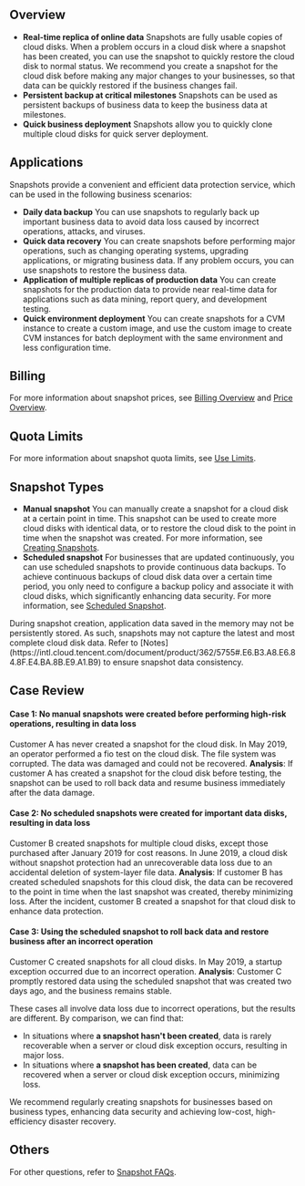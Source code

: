 ## Overview
- **Real-time replica of online data**
Snapshots are fully usable copies of cloud disks. When a problem occurs in a cloud disk where a snapshot has been created, you can use the snapshot to quickly restore the cloud disk to normal status. We recommend you create a snapshot for the cloud disk before making any major changes to your businesses, so that data can be quickly restored if the business changes fail.
- **Persistent backup at critical milestones**
Snapshots can be used as persistent backups of business data to keep the business data at milestones.
- **Quick business deployment**
Snapshots allow you to quickly clone multiple cloud disks for quick server deployment.

## Applications
Snapshots provide a convenient and efficient data protection service, which can be used in the following business scenarios:
- **Daily data backup**
You can use snapshots to regularly back up important business data to avoid data loss caused by incorrect operations, attacks, and viruses.
- **Quick data recovery**
You can create snapshots before performing major operations, such as changing operating systems, upgrading applications, or migrating business data. If any problem occurs, you can use snapshots to restore the business data.
- **Application of multiple replicas of production data**
You can create snapshots for the production data to provide near real-time data for applications such as data mining, report query, and development testing.
- **Quick environment deployment**
You can create snapshots for a CVM instance to create a custom image, and use the custom image to create CVM instances for batch deployment with the same environment and less configuration time.

## Billing
For more information about snapshot prices, see [Billing Overview](https://intl.cloud.tencent.com/document/product/362/32415) and [Price Overview](https://intl.cloud.tencent.com/document/product/362/2413).

## Quota Limits
For more information about snapshot quota limits, see [Use Limits](https://intl.cloud.tencent.com/document/product/362/32406).

## Snapshot Types
- **Manual snapshot**
You can manually create a snapshot for a cloud disk at a certain point in time. This snapshot can be used to create more cloud disks with identical data, or to restore the cloud disk to the point in time when the snapshot was created. For more information, see [Creating Snapshots](https://intl.cloud.tencent.com/document/product/362/5755).
- **Scheduled snapshot**
For businesses that are updated continuously, you can use scheduled snapshots to provide continuous data backups. To achieve continuous backups of cloud disk data over a certain time period, you only need to configure a backup policy and associate it with cloud disks, which significantly enhancing data security. For more information, see [Scheduled Snapshot](https://intl.cloud.tencent.com/document/product/362/35238).


<dx-alert infotype="explain" title="">
During snapshot creation, application data saved in the memory may not be persistently stored. As such, snapshots may not capture the latest and most complete cloud disk data. Refer to [Notes](https://intl.cloud.tencent.com/document/product/362/5755#.E6.B3.A8.E6.84.8F.E4.BA.8B.E9.A1.B9) to ensure snapshot data consistency.
</dx-alert>




## Case Review
#### Case 1: No manual snapshots were created before performing high-risk operations, resulting in data loss
Customer A has never created a snapshot for the cloud disk. In May 2019, an operator performed a fio test on the cloud disk. The file system was corrupted. The data was damaged and could not be recovered.
**Analysis**: If customer A has created a snapshot for the cloud disk before testing, the snapshot can be used to roll back data and resume business immediately after the data damage.

#### Case 2: No scheduled snapshots were created for important data disks, resulting in data loss
Customer B created snapshots for multiple cloud disks, except those purchased after January 2019 for cost reasons. In June 2019, a cloud disk without snapshot protection had an unrecoverable data loss due to an accidental deletion of system-layer file data.
**Analysis**: If customer B has created scheduled snapshots for this cloud disk, the data can be recovered to the point in time when the last snapshot was created, thereby minimizing loss. After the incident, customer B created a snapshot for that cloud disk to enhance data protection.

#### Case 3: Using the scheduled snapshot to roll back data and restore business after an incorrect operation
Customer C created snapshots for all cloud disks. In May 2019, a startup exception occurred due to an incorrect operation.
**Analysis**: Customer C promptly restored data using the scheduled snapshot that was created two days ago, and the business remains stable.


These cases all involve data loss due to incorrect operations, but the results are different. By comparison, we can find that:
- In situations where **a snapshot hasn't been created**, data is rarely recoverable when a server or cloud disk exception occurs, resulting in major loss.
- In situations where **a snapshot has been created**, data can be recovered when a server or cloud disk exception occurs, minimizing loss.

We recommend regularly creating snapshots for businesses based on business types, enhancing data security and achieving low-cost, high-efficiency disaster recovery.

## Others
For other questions, refer to [Snapshot FAQs](https://intl.cloud.tencent.com/document/product/362/17820).



